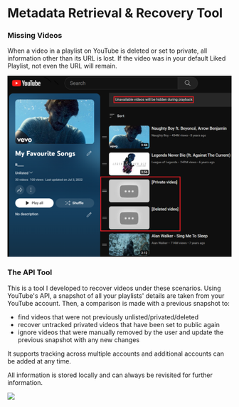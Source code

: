 # Metadata Retrieval & Recovery Tool
### Missing Videos
When a video in a playlist on YouTube is deleted or set to private, all information other than its URL is lost. If the video was in your default Liked Playlist, not even the URL will remain.

<img src="demo/example.png" width="600">

### The API Tool
This is a tool I developed to recover videos under these scenarios. Using YouTube's API, a snapshot of all your playlists' details are taken from your YouTube account. Then, a comparison is made with a previous snapshot to:
- find videos that were not previously unlisted/privated/deleted
- recover untracked privated videos that have been set to public again
- ignore videos that were manually removed by the user and update the previous snapshot with any new changes

It supports tracking across multiple accounts and additional accounts can be added at any time.

All information is stored locally and can always be revisited for further information. 

<img src="demo/demo.gif" width="600">
